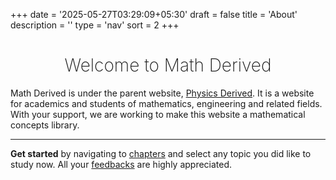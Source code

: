 +++
date = '2025-05-27T03:29:09+05:30'
draft = false
title = 'About'
description = ''
type = 'nav'
sort = 2
+++

<center><h1 style="font-weight: 200">Welcome to Math Derived</h1></center>

        
Math Derived is under the parent website,
<a href="https://phyiscsderived.club" class="extlink">Physics Derived</a>. It is a website for academics and students of mathematics, engineering and related fields. With your support, we are working to make this website a mathematical concepts library.

___

        
**Get started** by navigating to [chapters](/chapters) and select any topic you did like to study now. All your [feedbacks](/feedback) are highly appreciated.